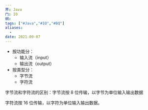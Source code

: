 ```yaml
---
界: Java
门: IO
纲: 
tags: ["#Java","#IO","#BQ"]
aliases:
  - 
date: 2021-09-07
---
```


-   按功能分：
	- 输入流（input）
	- 输出流（output）
-   按类型分：
	- 字节流
	- 字符流

字节流和字符流的区别：字节流按 8 位传输，以字节为单位输入输出数据

字符流按 16 位传输，以字符为单位输入输出数据。